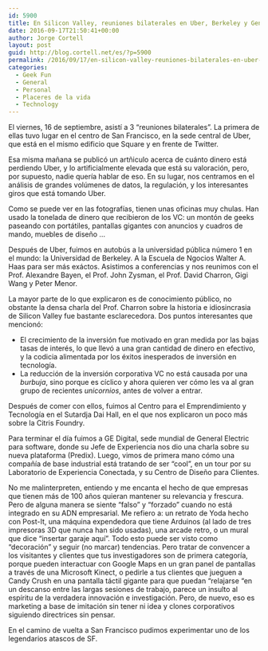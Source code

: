 ```yaml
---
id: 5900
title: En Silicon Valley, reuniones bilaterales en Uber, Berkeley y General Electric
date: 2016-09-17T21:50:41+00:00
author: Jorge Cortell
layout: post
guid: http://blog.cortell.net/es/?p=5900
permalink: /2016/09/17/en-silicon-valley-reuniones-bilaterales-en-uber-berkeley-y-general-electric/
categories:
  - Geek Fun
  - General
  - Personal
  - Placeres de la vida
  - Technology
---
```

El viernes, 16 de septiembre, asistí a 3 &#8220;reuniones bilaterales&#8221;. La primera de ellas tuvo lugar en el centro de San Francisco, en la sede central de Uber, que está en el mismo edificio que Square y en frente de Twitter.

Esa misma mañana se publicó un artñiculo acerca de cuánto dinero está perdiendo Uber, y lo artificialmente elevada que está su valoración, pero, por supuesto, nadie quería hablar de eso. En su lugar, nos centramos en el análisis de grandes volúmenes de datos, la regulación, y los interesantes giros que está tomando Uber.

Como se puede ver en las fotografías, tienen unas oficinas muy chulas. Han usado la tonelada de dinero que recibieron de los VC: un montón de geeks paseando con portátiles, pantallas gigantes con anuncios y cuadros de mando, muebles de diseño &#8230;

Después de Uber, fuimos en autobús a la universidad pública número 1 en el mundo: la Universidad de Berkeley. A la Escuela de Ngocios Walter A. Haas para ser más exáctos. Asistimos a conferencias y nos reunimos con el Prof. Alexandre Bayen, el Prof. John Zysman, el Prof. David Charron, Gigi Wang y Peter Menor.

La mayor parte de lo que explicaron es de conocimiento público, no obstante la densa charla del Prof. Charron sobre la historia e idiosincrasia de Silicon Valley fue bastante esclarecedora. Dos puntos interesantes que mencionó:

  * El crecimiento de la inversión fue motivado en gran medida por las bajas tasas de interés, lo que llevó a una gran cantidad de dinero en efectivo, y la codicia alimentada por los éxitos inesperados de inversión en tecnología.
  * La reducción de la inversión corporativa VC no está causada por una _burbuja_, sino porque es cíclico y ahora quieren ver cómo les va al gran grupo de recientes _unicornios_, antes de volver a entrar.

Después de comer con ellos, fuimos al Centro para el Emprendimiento y Tecnología en el Sutardja Dai Hall, en el que nos explicaron un poco más sobre la Citris Foundry.

Para terminar el día fuimos a GE Digital, sede mundial de General Electric para software, donde su Jefe de Experiencia nos dio una charla sobre su nueva plataforma (Predix). Luego, vimos de primera mano cómo una compañía de base industrial está tratando de ser &#8220;cool&#8221;, en un tour por su Laboratorio de Experiencia Conectada, y su Centro de Diseño para Clientes.

No me malinterpreten, entiendo y me encanta el hecho de que empresas que tienen más de 100 años quieran mantener su relevancia y frescura. Pero de alguna manera se siente &#8220;falso&#8221; y &#8220;forzado&#8221; cuando no está integrado en su ADN empresarial. Me refiero a: un retrato de Yoda hecho con Post-It, una máquina expendedora que tiene Arduinos (al lado de tres impresoras 3D que nunca han sido usadas), una arcade retro, o un mural que dice &#8220;insertar garaje aquí&#8221;. Todo esto puede ser visto como &#8220;decoración&#8221; y seguir (no marcar) tendencias. Pero tratar de convencer a los visitantes y clientes que tus investigadores son de primera categoría, porque pueden interactuar con Google Maps en un gran panel de pantallas a través de una Microsoft Kinect, o pedirle a tus clientes que jueguen a Candy Crush en una pantalla táctil gigante para que puedan &#8220;relajarse &#8220;en un descanso entre las largas sesiones de trabajo, parece un insulto al espíritu de la verdadera innovación e investigación. Pero, de nuevo, eso es marketing a base de imitación sin tener ni idea y clones corporativos siguiendo directrices sin pensar.

En el camino de vuelta a San Francisco pudimos experimentar uno de los legendarios atascos de SF.